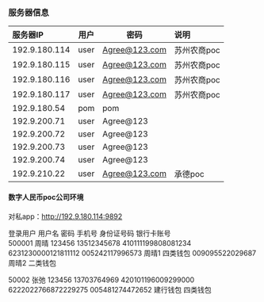 ### 服务器信息

| 服务器IP | 用户 | 密码 |说明 |
|  :----  | ----  | ----  | :---- |
|192.9.180.114|user|Agree@123.com|苏州农商poc|
|192.9.180.115|user|Agree@123.com|苏州农商poc|
|192.9.180.116|user|Agree@123.com|苏州农商poc|
|192.9.180.117|user|Agree@123.com|苏州农商poc|
|192.9.180.54|pom|pom||
|192.9.200.71|user|Agree@123||
|192.9.200.72|user|Agree@123||
|192.9.200.73|user|Agree@123||
|192.9.200.74|user|Agree@123||
|192.9.210.22|user|Agree@123.com|承德poc|


#### 数字人民币poc公司环境
对私app：http://192.9.180.114:9892

登录用户	用户名	密码	手机号	身份证号码	银行卡账号			
500001	周晴	123456	13512345678	410111199808081234	6231230000121811112	005242117996573	周晴1	四类钱包
						009095522029687	周晴2	二类钱包
								
								
50002	张弛	123456	13703764969	420101196009299000	6222022766872229275	005481274472652	建行钱包	四类钱包